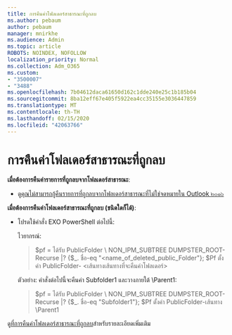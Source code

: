 ```yaml
---
title: การคืนค่าโฟลเดอร์สาธารณะที่ถูกลบ
ms.author: pebaum
author: pebaum
manager: mnirkhe
ms.audience: Admin
ms.topic: article
ROBOTS: NOINDEX, NOFOLLOW
localization_priority: Normal
ms.collection: Adm_O365
ms.custom:
- "3500007"
- "3488"
ms.openlocfilehash: 7b04612daca61650d162c1dde240e25c1b185b04
ms.sourcegitcommit: 8ba12eff67e405f5922ea4cc35155e3036447859
ms.translationtype: MT
ms.contentlocale: th-TH
ms.lasthandoff: 02/15/2020
ms.locfileid: "42063766"
---
```

# <a name="restore-a-deleted-public-folder"></a>การคืนค่าโฟลเดอร์สาธารณะที่ถูกลบ

**เมื่อต้องการคืนค่ารายการที่ถูกลบจากโฟลเดอร์สาธารณะ**:

- ดู[คุณไม่สามารถกู้คืนรายการที่ถูกลบจากโฟลเดอร์สาธารณะที่ไม่ใช่จดหมายใน Outlook ๒๐๑๖](https://aka.ms/pfrec)
 
**เมื่อต้องการคืนค่าโฟลเดอร์สาธารณะที่ถูกลบ (ชนิดใดก็ได้)**: 

- โปรดใช้คำสั่ง EXO PowerShell ต่อไปนี้:

    ไวยากรณ์:

    >$pf = ได้รับ PublicFolder \ NON_IPM_SUBTREE DUMPSTER_ROOT-Recurse |? {$_. ชื่อ-eq "\<name_of_deleted_public_Folder"}; $Pf ตั้งค่า PublicFolder- \<เส้นทางเส้นทางที่จะคืนค่าโฟลเดอร์>

    ตัวอย่าง: คำสั่งต่อไปนี้จะคืนค่า Subfolder1 และวางภายใต้ \Parent1:

    >$pf = ได้รับ PublicFolder \ NON_IPM_SUBTREE DUMPSTER_ROOT-Recurse |? {$_. ชื่อ-eq "Subfolder1"}; $Pf ตั้งค่า PublicFolder-เส้นทาง \Parent1

ดู[ที่การคืนค่าโฟลเดอร์สาธารณะที่ถูกลบ](https://docs.microsoft.com/exchange/collaboration-exo/public-folders/restore-deleted-public-folder)สำหรับรายละเอียดเพิ่มเติม
